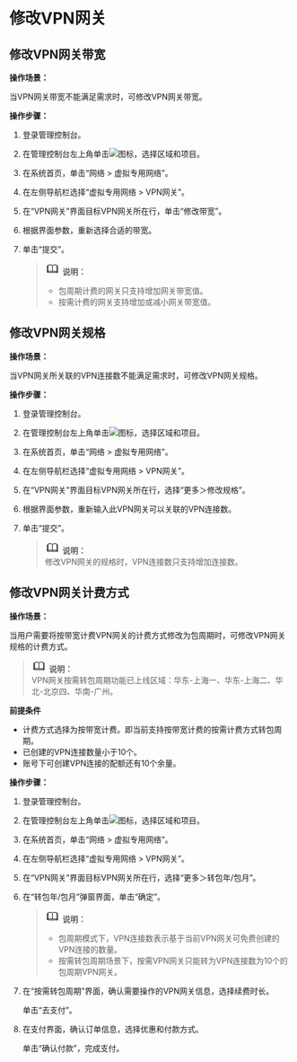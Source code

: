 # 修改VPN网关<a name="vpn_04_0502"></a>

## 修改VPN网关带宽<a name="section1491033016469"></a>

**操作场景：**

当VPN网关带宽不能满足需求时，可修改VPN网关带宽。

**操作步骤：**

1.  登录管理控制台。
2.  在管理控制台左上角单击![](figures/d00356814-云计算开发部-公有云_IaaS-image-f1cac6ef-c4f7-462b-a7f1-85e988937e64-2.png)图标，选择区域和项目。
3.  在系统首页，单击“网络 \> 虚拟专用网络”。
4.  在左侧导航栏选择“虚拟专用网络 \> VPN网关”。
5.  在“VPN网关”界面目标VPN网关所在行，单击“修改带宽”。
6.  根据界面参数，重新选择合适的带宽。
7.  单击“提交”。

    >![](public_sys-resources/icon-note.gif) **说明：**   
    >-   包周期计费的网关只支持增加网关带宽值。  
    >-   按需计费的网关支持增加或减小网关带宽值。  


## 修改VPN网关规格<a name="section18878612481"></a>

**操作场景：**

当VPN网关所关联的VPN连接数不能满足需求时，可修改VPN网关规格。

**操作步骤：**

1.  登录管理控制台。
2.  在管理控制台左上角单击![](figures/d00356815-云计算开发部-公有云_IaaS-image-f1cac6ef-c4f7-462b-a7f1-85e988937e64-3.png)图标，选择区域和项目。
3.  在系统首页，单击“网络 \> 虚拟专用网络”。
4.  在左侧导航栏选择“虚拟专用网络 \> VPN网关”。
5.  在“VPN网关”界面目标VPN网关所在行，选择“更多＞修改规格”。
6.  根据界面参数，重新输入此VPN网关可以关联的VPN连接数。
7.  单击“提交”。

    >![](public_sys-resources/icon-note.gif) **说明：**   
    >修改VPN网关的规格时，VPN连接数只支持增加连接数。  


## 修改VPN网关计费方式<a name="section146121032132710"></a>

**操作场景：**

当用户需要将按带宽计费VPN网关的计费方式修改为包周期时，可修改VPN网关规格的计费方式。

>![](public_sys-resources/icon-note.gif) **说明：**   
>VPN网关按需转包周期功能已上线区域：华东-上海一、华东-上海二、华北-北京四、华南-广州。  

**前提条件**

-   计费方式选择为按带宽计费。即当前支持按带宽计费的按需计费方式转包周期。
-   已创建的VPN连接数量小于10个。
-   账号下可创建VPN连接的配额还有10个余量。

**操作步骤：**

1.  登录管理控制台。
2.  在管理控制台左上角单击![](figures/d00356816-云计算开发部-公有云_IaaS-image-f1cac6ef-c4f7-462b-a7f1-85e988937e64.png)图标，选择区域和项目。
3.  在系统首页，单击“网络 \> 虚拟专用网络”。
4.  在左侧导航栏选择“虚拟专用网络 \> VPN网关”。
5.  在“VPN网关”界面目标VPN网关所在行，选择“更多＞转包年/包月”。
6.  在“转包年/包月”弹窗界面，单击“确定”。

    >![](public_sys-resources/icon-note.gif) **说明：**   
    >-   包周期模式下，VPN连接数表示基于当前VPN网关可免费创建的VPN连接的数量。  
    >-   按需转包周期场景下，按需VPN网关只能转为VPN连接数为10个的包周期VPN网关。  

7.  在“按需转包周期”界面，确认需要操作的VPN网关信息，选择续费时长。

    单击“去支付”。

8.  在支付界面，确认订单信息，选择优惠和付款方式。

    单击“确认付款”，完成支付。


